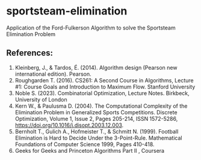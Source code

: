 # sportsteam-elimination
Application of the Ford-Fulkerson Algorithm to solve the Sportsteam Elimination Problem





## References:
1. Kleinberg, J., & Tardos, É. (2014). Algorithm design (Pearson new international edition). Pearson.
2. Roughgarden T. (2016). CS261: A Second Course in Algorithms, Lecture #1: Course Goals and Introduction to Maximum Flow. Stanford University 
3. Noble S. (2023). Combinatorial Optimization, Lecture Notes. Birkbeck, University of London
4. Kern W., & Paulusma D. (2004). The Computational Complexity of the Elimination Problem in Generalized Sports Competitions. Discrete Optimization, Volume 1, Issue 2, Pages 205-214,
ISSN 1572-5286, https://doi.org/10.1016/j.disopt.2003.12.003.
5. Bernholt T., Gulich A., Hofmeister T., & Schmitt N. (1999). Football Elimination is Hard to Decide Under the 3-Point-Rule. Mathematical Foundations of Computer Science 1999, Pages 410-418. 
6. Geeks for Geeks and Princeton Algorithms Part II , Coursera
